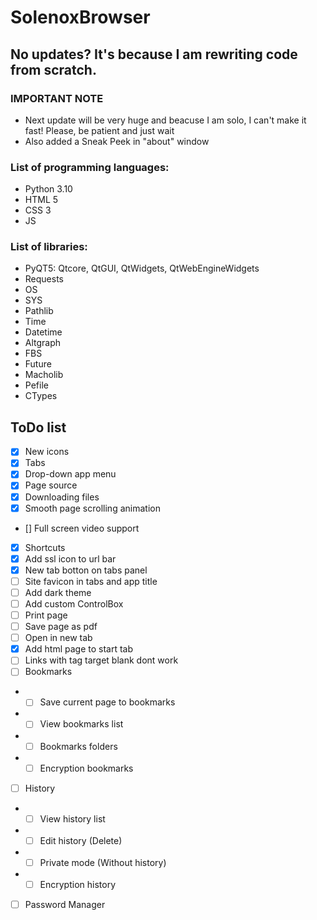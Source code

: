 # SolenoxBrowser
## No updates? It's because I am rewriting code from scratch.

### IMPORTANT NOTE
- Next update will be very huge and beacuse I am solo, I can't make it fast! Please, be patient and just wait
- Also added a Sneak Peek in "about" window

### List of programming languages:
- Python 3.10
- HTML 5
- CSS 3
- JS

### List of libraries:
- PyQT5: Qtcore, QtGUI, QtWidgets, QtWebEngineWidgets
- Requests
- OS
- SYS
- Pathlib
- Time
- Datetime
- Altgraph
- FBS
- Future
- Macholib
- Pefile
- CTypes

## ToDo list

- [x] New icons
- [x] Tabs
- [x] Drop-down app menu
- [x] Page source
- [x] Downloading files
- [x] Smooth page scrolling animation
- [] Full screen video support
- [x] Shortcuts
- [x] Add ssl icon to url bar
- [x] New tab botton on tabs panel
- [ ] Site favicon in tabs and app title
- [ ] Add dark theme
- [ ] Add custom ControlBox 
- [ ] Print page
- [ ] Save page as pdf
- [ ] Open in new tab
- [x] Add html page to start tab
- [ ] Links with tag target blank dont work
- [ ] Bookmarks
- - [ ] Save current page to bookmarks
- - [ ] View bookmarks list
- - [ ] Bookmarks folders
- - [ ] Encryption bookmarks
- [ ] History
- - [ ] View history list
- - [ ] Edit history (Delete)
- - [ ] Private mode (Without history)
- - [ ] Encryption history
- [ ] Password Manager
